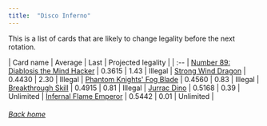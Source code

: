 ```yaml
---
title:  "Disco Inferno"
---
```


This is a list of cards that are likely to change legality before the next rotation.

| Card name | Average | Last | Projected legality |
| :-- |
[Number 89: Diablosis the Mind Hacker](https://db.ygoprodeck.com/card/?search=Number%2089:%20Diablosis%20the%20Mind%20Hacker) | 0.3615 | 1.43 | Illegal |
[Strong Wind Dragon](https://db.ygoprodeck.com/card/?search=Strong%20Wind%20Dragon) | 0.4430 | 2.30 | Illegal |
[Phantom Knights' Fog Blade](https://db.ygoprodeck.com/card/?search=Phantom%20Knights'%20Fog%20Blade) | 0.4560 | 0.83 | Illegal |
[Breakthrough Skill](https://db.ygoprodeck.com/card/?search=Breakthrough%20Skill) | 0.4915 | 0.81 | Illegal |
[Jurrac Dino](https://db.ygoprodeck.com/card/?search=Jurrac%20Dino) | 0.5168 | 0.39 | Unlimited |
[Infernal Flame Emperor](https://db.ygoprodeck.com/card/?search=Infernal%20Flame%20Emperor) | 0.5442 | 0.01 | Unlimited |

###### [Back home](index)